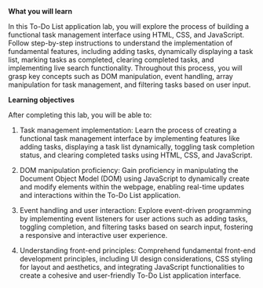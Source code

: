 **What you will learn**

In this To-Do List application lab, you will explore the process of building a functional task management interface using HTML, CSS, and JavaScript. Follow step-by-step instructions to understand the implementation of fundamental features, including adding tasks, dynamically displaying a task list, marking tasks as completed, clearing completed tasks, and implementing live search functionality. Throughout this process, you will grasp key concepts such as DOM manipulation, event handling, array manipulation for task management, and filtering tasks based on user input.

**Learning objectives**

After completing this lab, you will be able to:

1. Task management implementation: Learn the process of creating a functional task management interface by implementing features like adding tasks, displaying a task list dynamically, toggling task completion status, and clearing completed tasks using HTML, CSS, and JavaScript.

2. DOM manipulation proficiency: Gain proficiency in manipulating the Document Object Model (DOM) using JavaScript to dynamically create and modify elements within the webpage, enabling real-time updates and interactions within the To-Do List application.

3. Event handling and user interaction: Explore event-driven programming by implementing event listeners for user actions such as adding tasks, toggling completion, and filtering tasks based on search input, fostering a responsive and interactive user experience.

4. Understanding front-end principles: Comprehend fundamental front-end development principles, including UI design considerations, CSS styling for layout and aesthetics, and integrating JavaScript functionalities to create a cohesive and user-friendly To-Do List application interface.
